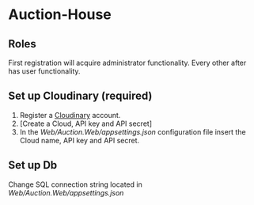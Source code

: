 # Auction-House


## Roles
First registration will acquire administrator functionality.
Every other after has user functionality.

## Set up Cloudinary (required)
1. Register a [Cloudinary](https://cloudinary.com/) account.
2. [Create a Cloud, API key and API secret]
2. In the *Web/Auction.Web/appsettings.json* configuration file insert the Cloud name, API key and API secret.

## Set up Db
Change SQL connection string located in *Web/Auction.Web/appsettings.json*